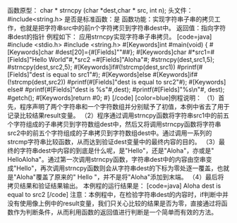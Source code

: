 函数原型： char * strncpy (char *dest,char * src, int n);
头文件：#include<string.h>
是否是标准函数：是
函数功能：实现字符串子串的拷贝工作，也就是把字符串src中的前n个字符拷贝到字符串dest中。
返回值：指向字符串dest的指针
例程如下： 应用strncpy实现字符串子串拷贝。
[code=java]
#include <stdio.h> 
#include <string.h> 
#[Keywords]int #main(void) 
{ 
    #[Keywords]char #dest[20]={#[Fields]""##};
    #[Keywords]char #*src1=#[Fields]"Hello World"#,*src2 =#[Fields]"Aloha"#;
    #strncpy(dest,src1,5);
    #strncpy(dest,src2,5);
    #[Keywords]if#(!strcmp(dest,src1))
        #printf(#[Fields]"dest is equal to src1"#);
    #[Keywords]else #[Keywords]if#(!strcmp(dest,src2))
        #printf(#[Fields]"dest is equal to src2"#);
   #[Keywords] else#
        #printf(#[Fields]"dest is %s"#,dest);
    #printf(#[Fields]"%s\n"#, dest);
    #getch();
    #[Keywords]return #0;
#}
[/code]
[color=blue]例程说明：
（1）首先，程序声明了两个字符串和一个字符数组并分别赋予了初值，本例中省去了用于记录比较结果result变量。
（2）程序通过调用strncpy函数将字符串src1中的前五个字符组成的子串拷贝到字符数组dest中，然后又将调用strncpy函数将字符串src2中的前五个字符组成的子串拷贝到字符数组dest中。通过调用一系列的strcmp字符串比较函数，从而达到验证dest变量中的最终内容的目的。
（3）最终的字符串dest中内容的到底是什么呢，是"Hello"，还是"Aloha"，亦或是" HelloAloha"。通过第一次调用strncpy函数，字符串dest中的内容由空串变成"Hello"，再次调用strncpy函数则会从字符串dest的下标为零处逐一覆盖，也就是"Aloha"覆盖了原来的" Hello "，并不是将"Aloha"添加到末端。
（4）最后将拷贝结果和验证结果输出。
本例程的运行结果是：
[code=java]
Aloha
dest is equal to src2 
[/code]
注意：本例程中，在检验字符串dest的内容时，if判断中并没有使用像上例中的result变量，我们只关心比较的结果是否为零，直接通过将函数作为判断条件，从而利用函数的返回值进行判断是一个简单而有效的方法。